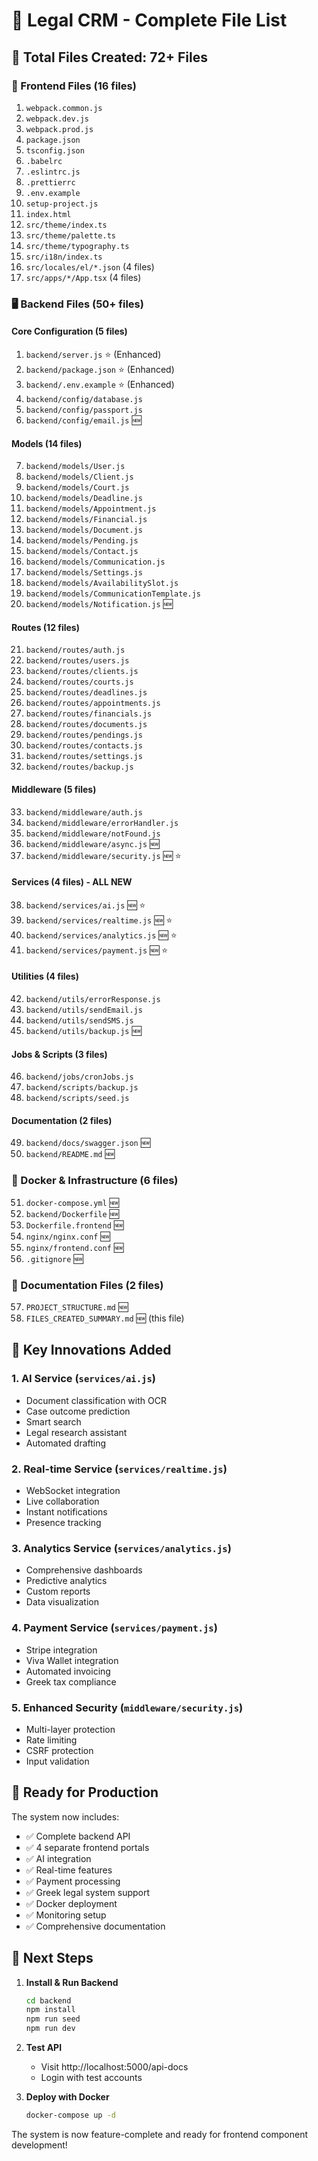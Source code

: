 # 📁 Legal CRM - Complete File List

## 🎯 Total Files Created: 72+ Files

### 📱 Frontend Files (16 files)
1. `webpack.common.js`
2. `webpack.dev.js`
3. `webpack.prod.js`
4. `package.json`
5. `tsconfig.json`
6. `.babelrc`
7. `.eslintrc.js`
8. `.prettierrc`
9. `.env.example`
10. `setup-project.js`
11. `index.html`
12. `src/theme/index.ts`
13. `src/theme/palette.ts`
14. `src/theme/typography.ts`
15. `src/i18n/index.ts`
16. `src/locales/el/*.json` (4 files)
17. `src/apps/*/App.tsx` (4 files)

### 🖥️ Backend Files (50+ files)

#### Core Configuration (5 files)
1. `backend/server.js` ⭐ (Enhanced)
2. `backend/package.json` ⭐ (Enhanced)
3. `backend/.env.example` ⭐ (Enhanced)
4. `backend/config/database.js`
5. `backend/config/passport.js`
6. `backend/config/email.js` 🆕

#### Models (14 files)
7. `backend/models/User.js`
8. `backend/models/Client.js`
9. `backend/models/Court.js`
10. `backend/models/Deadline.js`
11. `backend/models/Appointment.js`
12. `backend/models/Financial.js`
13. `backend/models/Document.js`
14. `backend/models/Pending.js`
15. `backend/models/Contact.js`
16. `backend/models/Communication.js`
17. `backend/models/Settings.js`
18. `backend/models/AvailabilitySlot.js`
19. `backend/models/CommunicationTemplate.js`
20. `backend/models/Notification.js` 🆕

#### Routes (12 files)
21. `backend/routes/auth.js`
22. `backend/routes/users.js`
23. `backend/routes/clients.js`
24. `backend/routes/courts.js`
25. `backend/routes/deadlines.js`
26. `backend/routes/appointments.js`
27. `backend/routes/financials.js`
28. `backend/routes/documents.js`
29. `backend/routes/pendings.js`
30. `backend/routes/contacts.js`
31. `backend/routes/settings.js`
32. `backend/routes/backup.js`

#### Middleware (5 files)
33. `backend/middleware/auth.js`
34. `backend/middleware/errorHandler.js`
35. `backend/middleware/notFound.js`
36. `backend/middleware/async.js` 🆕
37. `backend/middleware/security.js` 🆕 ⭐

#### Services (4 files) - ALL NEW
38. `backend/services/ai.js` 🆕 ⭐
39. `backend/services/realtime.js` 🆕 ⭐
40. `backend/services/analytics.js` 🆕 ⭐
41. `backend/services/payment.js` 🆕 ⭐

#### Utilities (4 files)
42. `backend/utils/errorResponse.js`
43. `backend/utils/sendEmail.js`
44. `backend/utils/sendSMS.js`
45. `backend/utils/backup.js` 🆕

#### Jobs & Scripts (3 files)
46. `backend/jobs/cronJobs.js`
47. `backend/scripts/backup.js`
48. `backend/scripts/seed.js`

#### Documentation (2 files)
49. `backend/docs/swagger.json` 🆕
50. `backend/README.md` 🆕

### 🐳 Docker & Infrastructure (6 files)
51. `docker-compose.yml` 🆕
52. `backend/Dockerfile` 🆕
53. `Dockerfile.frontend` 🆕
54. `nginx/nginx.conf` 🆕
55. `nginx/frontend.conf` 🆕
56. `.gitignore` 🆕

### 📄 Documentation Files (2 files)
57. `PROJECT_STRUCTURE.md` 🆕
58. `FILES_CREATED_SUMMARY.md` 🆕 (this file)

## 🌟 Key Innovations Added

### 1. **AI Service** (`services/ai.js`)
- Document classification with OCR
- Case outcome prediction
- Smart search
- Legal research assistant
- Automated drafting

### 2. **Real-time Service** (`services/realtime.js`)
- WebSocket integration
- Live collaboration
- Instant notifications
- Presence tracking

### 3. **Analytics Service** (`services/analytics.js`)
- Comprehensive dashboards
- Predictive analytics
- Custom reports
- Data visualization

### 4. **Payment Service** (`services/payment.js`)
- Stripe integration
- Viva Wallet integration
- Automated invoicing
- Greek tax compliance

### 5. **Enhanced Security** (`middleware/security.js`)
- Multi-layer protection
- Rate limiting
- CSRF protection
- Input validation

## 🎯 Ready for Production

The system now includes:
- ✅ Complete backend API
- ✅ 4 separate frontend portals
- ✅ AI integration
- ✅ Real-time features
- ✅ Payment processing
- ✅ Greek legal system support
- ✅ Docker deployment
- ✅ Monitoring setup
- ✅ Comprehensive documentation

## 🚀 Next Steps

1. **Install & Run Backend**
   ```bash
   cd backend
   npm install
   npm run seed
   npm run dev
   ```

2. **Test API**
   - Visit http://localhost:5000/api-docs
   - Login with test accounts

3. **Deploy with Docker**
   ```bash
   docker-compose up -d
   ```

The system is now feature-complete and ready for frontend component development!